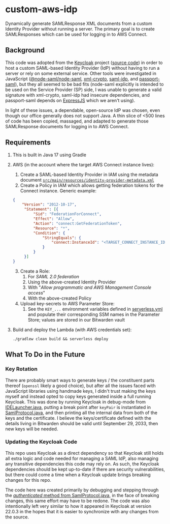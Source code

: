 # custom-aws-idp
Dynamically generate SAMLResponse XML documents from a custom Identity Provider
without running a server. The primary goal is to create SAMLResponses which can
be used for logging in to AWS Connect.

## Background

This code was adopted from the [Keycloak](https://www.keycloak.org/) project
([source code](https://github.com/keycloak/keycloak)) in order to host a custom
SAML-based Identity Provider (IdP) without having to run a server or rely on
some external service. Other tools were investigated in JavaScript 
([@node-saml/node-saml](https://github.com/node-saml/node-saml/),
[xml-crypto](https://github.com/node-saml/xml-crypto/),
[saml-idp](https://github.com/mcguinness/saml-idp), and
[passport-saml](http://www.passportjs.org/packages/passport-saml/)), but they
all seemed to be bad fits (node-saml explicitly is intended to be used on the
Service Provider (SP) side, I was unable to generate a valid signature with
xml-crypto, saml-idp had insecure dependencies, and passport-saml depends on
[ExpressJS](https://expressjs.com/) which we aren't using).

In light of these issues, a dependable, open-source IdP was chosen, even though
our office generally does not support Java. A thin slice of <500 lines of code
has been copied, massaged, and adapted to generate those SAMLResponse documents
for logging in to AWS Connect.

## Requirements

1. This is built in Java 17 using Gradle

2. AWS (in the account where the target AWS Connect instance lives):
   1. Create a SAML-based Identity Provider in IAM using the metadata document
      [`src/main/resources/identity-provider-metadata.xml`](src/main/resources/identity-provider-metadata.xml)
   2. Create a Policy in IAM which allows getting federation tokens for the
      Connect instance. Generic example:
   ```json
   {
       "Version": "2012-10-17",
        "Statement": [{
            "Sid": "FederationForConnect",
            "Effect": "Allow",
            "Action": "connect:GetFederationToken",
            "Resource": "*",
            "Condition": {
                "StringEquals": {
                    "connect:InstanceId": "<TARGET_CONNECT_INSTANCE_ID>"
                }
            }
        }]
   }
   ```
   3. Create a Role:
      1. For _SAML 2.0 federation_
      2. Using the above-created Identity Provider
      3. With "_Allow programmatic and AWS Management Console access_"
      4. With the above-created Policy
   4. Upload key-secrets to AWS Parameter Store:
      1. See the `KEY_...` environment variables defined in
         [serverless.yml](serverless.yml) and populate their corresponding SSM
         names in the Parameter Store; values are stored in our Bitwarden vault

3. Build and deploy the Lambda (with AWS credentials set):
   ```commandline
   ./gradlew clean build && serverless deploy
   ```

## What To Do in the Future

### Key Rotation
There are probably smart ways to generate keys / the constituent parts thereof
(`openssl` likely a good choice), but after all the issues faced with JavaScript
libraries using handmade keys, I didn't trust making the keys myself and instead
opted to copy keys generated inside a full running Keycloak. This was done by
running Keycloak in debug-mode from
[IDELauncher.java](https://github.com/keycloak/keycloak/blob/074e85b4b6b200d0554c07aba8ea1221ba79aab6/quarkus/server/src/main/java/org/keycloak/quarkus/_private/IDELauncher.java),
putting a break point after `keyPair` is instantiated in
[SamlProtocol.java](https://github.com/keycloak/keycloak/blob/074e85b4b6b200d0554c07aba8ea1221ba79aab6/services/src/main/java/org/keycloak/protocol/saml/SamlProtocol.java#L480),
and then printing all the internal data from both of the keys and the
certificate. I believe the keys/certificate defined with the details living in
Bitwarden should be valid until September 29, 2033, then new keys will be
needed.

### Updating the Keycloak Code

This repo uses Keycloak as a direct dependency so that Keycloak still holds
all extra logic and code needed for managing a SAML IdP, also managing any
transitive dependencies this code may rely on. As such, the Keycloak
dependencies should be kept up-to-date if there are security vulnerabilities,
but there could come a time when a Keycloak update brings breaking changes for
this repo.

The code here was created primarily by debugging and stepping through the
[_authenticated_ method from SamlProtocol.java](https://github.com/keycloak/keycloak/blob/074e85b4b6b200d0554c07aba8ea1221ba79aab6/services/src/main/java/org/keycloak/protocol/saml/SamlProtocol.java#L423),
in the face of breaking changes, this same effort may have to be redone. The
code was also intentionally left very similar to how it appeared in Keycloak at
version 22.0.3 in the hopes that it is easier to synchronize with any changes
from the source.
